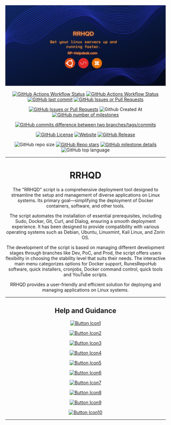 <div align="center">
  <img src="docs/Images/RRHQD.png">

  [![GitHub Actions Workflow Status](https://img.shields.io/github/actions/workflow/status/RunesRepoHub/RRHQD/Wiki-Deploy.yml?branch=Prod&style=for-the-badge&label=Prod%20Branch)](https://github.com/RunesRepoHub/RRHQD/actions?query=branch%3AProd++) [![GitHub Actions Workflow Status](https://img.shields.io/github/actions/workflow/status/RunesRepoHub/RRHQD/Wiki-Deploy.yml?branch=Dev&style=for-the-badge&label=Dev%20Branch)](https://github.com/RunesRepoHub/RRHQD/actions?query=branch%3ADev++) [![GitHub last commit](https://img.shields.io/github/last-commit/RunesRepoHub/RRHQD?style=for-the-badge)](https://github.com/RunesRepoHub/RRHQD/commits/Dev/) [![GitHub Issues or Pull Requests](https://img.shields.io/github/issues-pr/RunesRepoHub/RRHQD?style=for-the-badge)](https://github.com/RunesRepoHub/RRHQD/pulls)
  
  [![GitHub Issues or Pull Requests](https://img.shields.io/github/issues/RunesRepoHub/RRHQD?style=for-the-badge)](https://github.com/RunesRepoHub/RRHQD/issues) ![Github Created At](https://img.shields.io/github/created-at/RunesRepoHub/RRHQD?style=for-the-badge) [![GitHub number of milestones](https://img.shields.io/github/milestones/open/RunesRepoHub/RRHQD?style=for-the-badge)](https://github.com/RunesRepoHub/RRHQD/milestone/1) 
  
[![GitHub commits difference between two branches/tags/commits](https://img.shields.io/github/commits-difference/RunesRepoHub/RRHQD?base=Prod&head=Dev&style=for-the-badge&logo=git&label=How%20Many%20Commits%20Dev%20Branch%20Is%20Ahead%20)](https://github.com/RunesRepoHub/RRHQD/compare/Prod...Dev)

  [![GitHub License](https://img.shields.io/github/license/RunesRepoHub/RRHQD?style=for-the-badge)](https://github.com/RunesRepoHub/RRHQD/blob/Prod/LICENSE) [![Website](https://img.shields.io/website?url=https%3A%2F%2Frunesrepohub.github.io%2FRRHQD%2F&style=for-the-badge&label=Github%20Pages)](https://runesrepohub.github.io/RRHQD/index.html) [![GitHub Release](https://img.shields.io/github/v/release/RunesRepoHub/RRHQD?display_name=release&style=for-the-badge)](https://github.com/RunesRepoHub/RRHQD/releases)


  ![GitHub repo size](https://img.shields.io/github/repo-size/RunesRepoHub/RRHQD?style=for-the-badge) [![GitHub Repo stars](https://img.shields.io/github/stars/RunesRepoHub/RRHQD?style=for-the-badge)](https://github.com/RunesRepoHub/RRHQD/stargazers) [![GitHub milestone details](https://img.shields.io/github/milestones/progress-percent/RunesRepoHub/RRHQD/1?style=for-the-badge)](https://github.com/RunesRepoHub/RRHQD/milestone/1) ![GitHub top language](https://img.shields.io/github/languages/top/RunesRepoHub/RRHQD?style=for-the-badge)


---------------------------------------------------------------------------------------------

# RRHQD
The "RRHQD" script is a comprehensive deployment tool designed to streamline the setup and management of diverse applications on Linux systems. Its primary goal—simplifying the deployment of Docker containers, software, and other tools.

The script automates the installation of essential prerequisites, including Sudo, Docker, Git, Curl, and Dialog, ensuring a smooth deployment experience. It has been designed to provide compatibility with various operating systems such as Debian, Ubuntu, Linuxmint, Kali Linux, and Zorin OS.

The development of the script is based on managing different development stages through branches like Dev, PoC, and Prod, the script offers users flexibility in choosing the stability level that suits their needs. The interactive main menu categorizes options for Docker support, RunesRepoHub software, quick installers, cronjobs, Docker command control, quick tools and YouTube scripts.

RRHQD provides a user-friendly and efficient solution for deploying and managing applications on Linux systems.

---------------------------------------------------------------------------------------------

## Help and Guidance


[![Button Icon1]][Link1]

[![Button Icon2]][Link2]

[![Button Icon3]][Link3]

[![Button Icon4]][Link4]

[![Button Icon5]][Link5]

[![Button Icon6]][Link6]

[![Button Icon7]][Link7]

[![Button Icon8]][Link8]

[![Button Icon9]][Link9]

[![Button Icon10]][Link10]

---------------------------------------------------------------------------------------------

<!---------------------------------------------------------------------------->
[Link1]: docs/Readme/Requirements.md
[Link2]: docs/Readme/Installation.md
[Link3]: docs/Readme/Main-Menu.md
[Link4]: docs/Readme/Docker-Support.md
[Link5]: docs/Readme/RunesRepoHub.md
[Link6]: docs/Readme/Cronjobs.md
[Link7]: docs/Readme/Youtube-Scripts.md
[Link8]: docs/Readme/Quick-Installer.md
[Link9]: docs/Readme/Quick-Tools.md
[Link10]: docs/Readme/Docker-CnC.md

<!---------------------------------[ Buttons ]--------------------------------->
[Button Icon1]: https://img.shields.io/badge/Requirements-page?style=for-the-badge&logo=readthedocs&logoColor=white&color=blue
[Button Icon2]: https://img.shields.io/badge/Installation-EF2D5E?style=for-the-badge&logoColor=white&logo=DocuSign
[Button Icon3]: https://img.shields.io/badge/Main%20Menu-page?style=for-the-badge&logo=databricks&logoColor=white&color=green
[Button Icon4]: https://img.shields.io/badge/Docker%20Support-page?style=for-the-badge&logo=docker&logoColor=white&color=blue
[Button Icon5]: https://img.shields.io/badge/RunesRepoHub%20Software-page?style=for-the-badge&logo=r&logoColor=white&color=orange
[Button Icon6]: https://img.shields.io/badge/Cronjobs-page?style=for-the-badge&logo=convertio&logoColor=white&color=purple
[Button Icon7]: https://img.shields.io/badge/Youtube%20Scripts-page?style=for-the-badge&logo=youtube&logoColor=white&color=red
[Button Icon8]: https://img.shields.io/badge/Quick%20Installers-page?style=for-the-badge&logo=quicktime&logoColor=white&color=yellow
[Button Icon9]: https://img.shields.io/badge/Quick%20Tools-page?style=for-the-badge&logo=azurefunctions&logoColor=white&color=darklime
[Button Icon10]: https://img.shields.io/badge/Docker%20CnC-page?style=for-the-badge&logo=docker&logoColor=white&color=darkblue

</div>